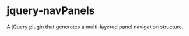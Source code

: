 jquery-navPanels
================

A jQuery plugin that generates a multi-layered panel navigation structure.